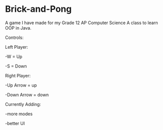 # Brick-and-Pong

A game I have made for my Grade 12 AP Computer Science A class to learn OOP in Java.



Controls:

Left Player:

-W = Up

-S = Down



Right Player:

-Up Arrow = up

-Down Arrow = down



Currently Adding:

-more modes

-better UI